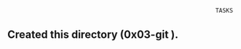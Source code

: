                                                                TASKS

## Created this directory (0x03-git ).
